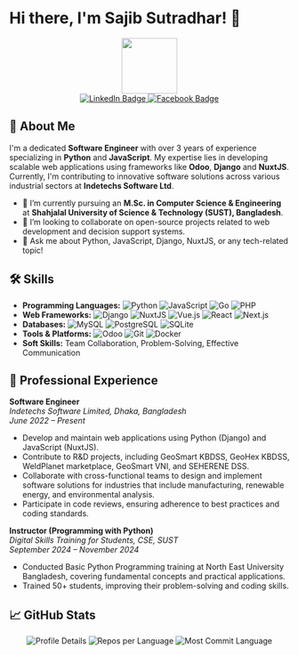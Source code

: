 # Hi there, I'm Sajib Sutradhar! 👋

<div id="header" align="center">
 <img src="https://media.giphy.com/media/M9gbBd9nbDrOTu1Mqx/giphy.gif" width="100"/>


  <div id="badges">
    <a href="https://www.linkedin.com/in/sajibsd013" target="_blank">
      <img src="https://img.shields.io/badge/LinkedIn-blue?style=for-the-badge&logo=linkedin&logoColor=white" alt="LinkedIn Badge"/>
    </a>
    <a href="https://www.facebook.com/sajibsd013"  target="_blank">
      <img src="https://img.shields.io/badge/facebook-blue?style=for-the-badge&logo=facebook&logoColor=white" alt="Facebook Badge"/>
    </a>
  </div>
</div>

## 🚀 About Me

I'm a dedicated **Software Engineer** with over 3 years of experience specializing in **Python** and **JavaScript**. My expertise lies in developing scalable web applications using frameworks like **Odoo**, **Django** and **NuxtJS**. Currently, I'm contributing to innovative software solutions across various industrial sectors at **Indetechs Software Ltd**.

- 🌱 I’m currently pursuing an **M.Sc. in Computer Science & Engineering** at **Shahjalal University of Science & Technology (SUST), Bangladesh**.
- 👯 I’m looking to collaborate on open-source projects related to web development and decision support systems.
- 💬 Ask me about Python, JavaScript, Django, NuxtJS, or any tech-related topic!

## 🛠️ Skills

- **Programming Languages:** ![Python](https://img.shields.io/badge/-Python-3776AB?logo=python&logoColor=white) ![JavaScript](https://img.shields.io/badge/-JavaScript-F7DF1E?logo=javascript&logoColor=black) ![Go](https://img.shields.io/badge/-Go-00ADD8?logo=go&logoColor=white) ![PHP](https://img.shields.io/badge/-PHP-777BB4?logo=php&logoColor=white)
- **Web Frameworks:** ![Django](https://img.shields.io/badge/-Django-092E20?logo=django&logoColor=white) ![NuxtJS](https://img.shields.io/badge/-NuxtJS-00C58E?logo=nuxt.js&logoColor=white) ![Vue.js](https://img.shields.io/badge/-Vue.js-4FC08D?logo=vue.js&logoColor=white) ![React](https://img.shields.io/badge/-React-61DAFB?logo=react&logoColor=black) ![Next.js](https://img.shields.io/badge/-Next.js-000000?logo=next.js&logoColor=white)
- **Databases:** ![MySQL](https://img.shields.io/badge/-MySQL-4479A1?logo=mysql&logoColor=white) ![PostgreSQL](https://img.shields.io/badge/-PostgreSQL-336791?logo=postgresql&logoColor=white) ![SQLite](https://img.shields.io/badge/-SQLite-003B57?logo=sqlite&logoColor=white)
- **Tools & Platforms:** ![Odoo](https://img.shields.io/badge/-Odoo-EE0022?logo=odoo&logoColor=white) ![Git](https://img.shields.io/badge/-Git-F05032?logo=git&logoColor=white) ![Docker](https://img.shields.io/badge/-Docker-2496ED?logo=docker&logoColor=white)
- **Soft Skills:** Team Collaboration, Problem-Solving, Effective Communication

## 💼 Professional Experience

**Software Engineer**  
*Indetechs Software Limited, Dhaka, Bangladesh*  
*June 2022 – Present*

- Develop and maintain web applications using Python (Django) and JavaScript (NuxtJS). 
- Contribute to R&D projects, including GeoSmart KBDSS, GeoHex KBDSS, WeldPlanet marketplace, GeoSmart VNI, 
and SEHERENE DSS. 
- Collaborate with cross-functional teams to design and implement software solutions for industries that include 
manufacturing, renewable energy, and environmental analysis. 
- Participate in code reviews, ensuring adherence to best practices and coding standards.

**Instructor (Programming with Python)**  
*Digital Skills Training for Students, CSE, SUST*  
*September 2024 – November 2024*

- Conducted Basic Python Programming training at North East University Bangladesh, covering fundamental concepts and practical applications.
- Trained 50+ students, improving their problem-solving and coding skills.


## 📈 GitHub Stats

<p align="center">
  <img src="http://github-profile-summary-cards.vercel.app/api/cards/profile-details?username=sajibsd013&theme=default" alt="Profile Details" />
  <img src="http://github-profile-summary-cards.vercel.app/api/cards/repos-per-language?username=sajibsd013&theme=default" alt="Repos per Language" />
  <img src="http://github-profile-summary-cards.vercel.app/api/cards/most-commit-language?username=sajibsd013&theme=default" alt="Most Commit Language" />
</p>





 
